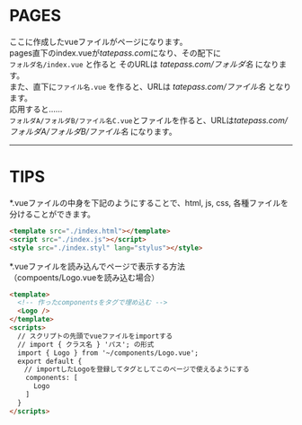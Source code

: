 # PAGES
ここに作成したvueファイルがページになります。  
pages直下のindex.vueが*tatepass.com*になり、その配下に  
```フォルダ名/index.vue``` と作ると そのURLは *tatepass.com/フォルダ名* になります。  
また、直下に```ファイル名.vue``` を作ると、URLは *tatepass.com/ファイル名* となります。  
応用すると……  
```フォルダA/フォルダB/ファイル名C.vue```とファイルを作ると、URLは*tatepass.com/フォルダA/フォルダB/ファイル名* になります。

---- 

# TIPS
*.vueファイルの中身を下記のようにすることで、html, js, css, 各種ファイルを分けることができます。  
``` html
<template src="./index.html"></template>
<script src="./index.js"></script>
<style src="./index.styl" lang="stylus"></style>
```
*.vueファイルを読み込んでページで表示する方法  
（compoents/Logo.vueを読み込む場合）
``` html
<template>
  <!-- 作ったcomponentsをタグで埋め込む -->
  <Logo />
</template>
<scripts>
  // スクリプトの先頭でvueファイルをimportする
  // import { クラス名 } 'パス'; の形式
  import { Logo } from '~/components/Logo.vue';
  export default {
  　// importしたLogoを登録してタグとしてこのページで使えるようにする
    components: [
      Logo
    ]
  }
</scripts>
```
